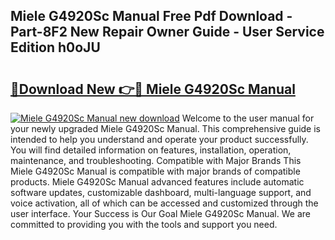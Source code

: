 ## Miele G4920Sc Manual Free Pdf Download - Part-8F2 New Repair Owner Guide - User Service Edition h0oJU

# <h2><a href="http://cf13426.oget.top/?id=Miele+G4920Sc+Manual">🔗Download New 👉🔴 Miele G4920Sc Manual</a></h2>

[![Miele G4920Sc Manual new download](https://i.imgur.com/5g1atiW.png)](http://cf13426.oget.top/?id=Miele+G4920Sc+Manual)
Welcome to the user manual for your newly upgraded Miele G4920Sc Manual. This comprehensive guide is intended to help you understand and operate your product successfully. You will find detailed information on features, installation, operation, maintenance, and troubleshooting. Compatible with Major Brands This Miele G4920Sc Manual is compatible with major brands of compatible products. Miele G4920Sc Manual advanced features include automatic software updates, customizable dashboard, multi-language support, and voice activation, all of which can be accessed and customized through the user interface. Your Success is Our Goal Miele G4920Sc Manual. We are committed to providing you with the tools and support you need.
